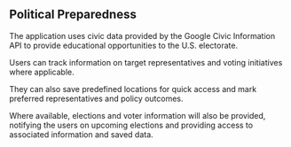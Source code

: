 ## Political Preparedness

The application uses civic data provided by the Google Civic Information API to provide educational opportunities to the U.S. electorate. 

Users can track information on target representatives and voting initiatives where applicable. 

They can also save predefined locations for quick access and mark preferred representatives and policy outcomes.

Where available, elections and voter information will also be provided, notifying the users on upcoming elections and providing access to associated information and saved data.
